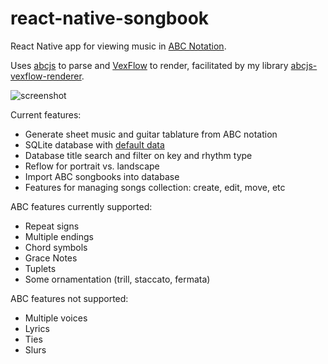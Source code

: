 # react-native-songbook

React Native app for viewing music in [ABC Notation](https://en.wikipedia.org/wiki/ABC_notation).

Uses [abcjs](https://github.com/paulrosen/abcjs) to parse and [VexFlow](https://github.com/0xfe/vexflow) to render, facilitated by my library [abcjs-vexflow-renderer](https://github.com/matthewdorner/abcjs-vexflow-renderer).

![screenshot](https://matthewdorner.github.io/reactnativesongbook.png)

Current features:
- Generate sheet music and guitar tablature from ABC notation
- SQLite database with [default data](https://github.com/jukedeck/nottingham-dataset)
- Database title search and filter on key and rhythm type
- Reflow for portrait vs. landscape
- Import ABC songbooks into database
- Features for managing songs collection: create, edit, move, etc

ABC features currently supported:
- Repeat signs
- Multiple endings
- Chord symbols
- Grace Notes
- Tuplets
- Some ornamentation (trill, staccato, fermata)

ABC features not supported:
- Multiple voices
- Lyrics
- Ties
- Slurs

